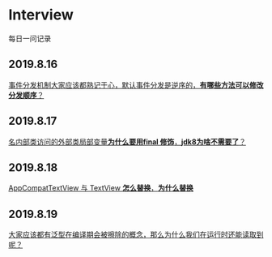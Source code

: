 # Interview
每日一问记录

## 2019.8.16
[事件分发机制大家应该都熟记于心，默认事件分发是逆序的，**有哪些方法可以修改分发顺序**？](./article/dispatchEventSort.md "事件分发顺序定制")


## 2019.8.17
[名内部类访问的外部类局部变量**为什么要用final 修饰**，**jdk8为啥不需要了**？](./article/innerFinal.md "名内部类访问的外部类局部变量")


## 2019.8.18
[AppCompatTextView 与 TextView **怎么替换**，**为什么替换**](./article/viewAndAppcompatView.md "View 和 AppCompatView")


## 2019.8.19
[大家应该都有泛型在编译期会被擦除的概念，那么为什么我们在运行时还能读取到呢？](./article/generic.md "泛型擦除")
